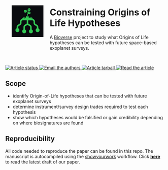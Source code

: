 <img align="left" width = "100" hspace="20" vspace="34" src="icon/OoL-icon_dark-green.jpg" alt="logo"/>

# Constraining Origins of Life Hypotheses

A [Bioverse](https://github.com/danielapai/bioverse) project to study what Origins of Life hypotheses can be tested with future space-based exoplanet surveys.

<br>
<p>
<a href="https://github.com/matiscke/originsoflife/actions/workflows/build.yml">
<img src="https://github.com/matiscke/originsoflife/actions/workflows/build.yml/badge.svg?branch=main" alt="Article status"/>
</a>
<a href="mailto:schlecker@arizona.edu">
<img src="https://img.shields.io/badge/contact-authors-blueviolet.svg?style=flat" alt="Email the authors"/>
<a href="https://github.com/matiscke/originsoflife/raw/main-pdf/arxiv.tar.gz">
<img src="https://img.shields.io/badge/article-tarball-blue.svg?style=flat" alt="Article tarball"/>
</a>
<a href="https://github.com/matiscke/originsoflife/raw/main-pdf/ms.pdf">
<img src="https://img.shields.io/badge/article-pdf-blue.svg?style=flat" alt="Read the article"/>
</a>
</p>


## Scope
[//]: # (This repository contains the code necessary to create the results and figures in Schlecker+2023. In this study, we... )
[//]: # (Using the [Bioverse]&#40;https://github.com/danielapai/bioverse&#41; framework, we show that...)

- identify Origin-of-Life hypotheses that can be tested with future exoplanet surveys
- determine instrument/survey design trades required to test each hypothesis
- show which hypotheses would be falsified or gain credibility depending on where biosignatures are found

## Reproducibility
All code needed to reproduce the paper can be found in this repo. The manuscript is autocompiled using the [showyourwork](https://github.com/rodluger/showyourwork) workflow.
Click [**here**](https://github.com/matiscke/originsoflife/raw/main-pdf/ms.pdf) to read the latest draft of our paper.











